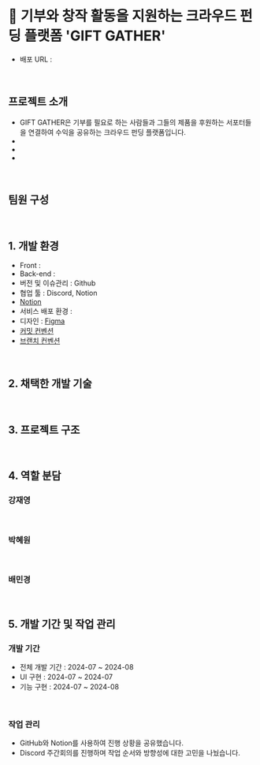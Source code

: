 # 🎁 기부와 창작 활동을 지원하는 크라우드 펀딩 플랫폼 'GIFT GATHER'


- 배포 URL : 


<br>

## 프로젝트 소개

- GIFT GATHER은 기부를 필요로 하는 사람들과 그들의 제품을 후원하는 서포터들을 연결하여 수익을 공유하는 크라우드 펀딩 플랫폼입니다.
- 
- 
- 

<br>

## 팀원 구성

<div align="center">


</div>

<br>

## 1. 개발 환경

- Front : 
- Back-end : 
- 버전 및 이슈관리 : Github
- 협업 툴 : Discord, Notion
- [Notion](https://www.notion.so/d26728efb8854d1d9ce267163e174616?v=2bf2e443988b4651aa8fbf15949cc4aa&pvs=4)
- 서비스 배포 환경 : 
- 디자인 : [Figma]()
- [커밋 컨벤션](https://github.com/hyeOOO/giftgather/wiki/%EC%BB%A4%EB%B0%8B-%EC%BB%A8%EB%B2%A4%EC%85%98)
- [브랜치 컨벤션]()
<br>

## 2. 채택한 개발 기술



<br>

## 3. 프로젝트 구조


<br>

## 4. 역할 분담

### 강재영


<br>
    
### 박혜원


<br>

### 배민경


    
<br>

## 5. 개발 기간 및 작업 관리

### 개발 기간

- 전체 개발 기간 : 2024-07 ~ 2024-08
- UI 구현 : 2024-07 ~ 2024-07
- 기능 구현 : 2024-07 ~ 2024-08

<br>

### 작업 관리
- GitHub와 Notion를 사용하여 진행 상황을 공유했습니다.
- Discord 주간회의를 진행하며 작업 순서와 방향성에 대한 고민을 나눴습니다.

<br>
